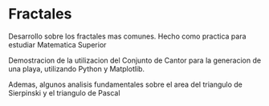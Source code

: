 # Fractales
Desarrollo sobre los fractales mas comunes. Hecho como practica para estudiar Matematica Superior

Demostracion de la utilizacion del Conjunto de Cantor para la generacion de una playa, utilizando Python y Matplotlib.

Ademas, algunos analisis fundamentales sobre el area del triangulo de Sierpinski y el triangulo de Pascal
